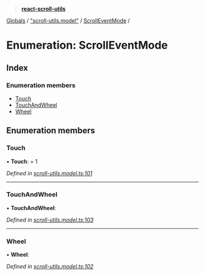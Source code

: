 > **[react-scroll-utils](../README.md)**

[Globals](../globals.md) / ["scroll-utils.model"](../modules/_scroll_utils_model_.md) / [ScrollEventMode](_scroll_utils_model_.scrolleventmode.md) /

# Enumeration: ScrollEventMode

## Index

### Enumeration members

* [Touch](_scroll_utils_model_.scrolleventmode.md#touch)
* [TouchAndWheel](_scroll_utils_model_.scrolleventmode.md#touchandwheel)
* [Wheel](_scroll_utils_model_.scrolleventmode.md#wheel)

## Enumeration members

###  Touch

• **Touch**: = 1

*Defined in [scroll-utils.model.ts:101](https://github.com/jan-rycko/react-scroll-utils/blob/45edc1c/src/scroll-utils.model.ts#L101)*

___

###  TouchAndWheel

• **TouchAndWheel**:

*Defined in [scroll-utils.model.ts:103](https://github.com/jan-rycko/react-scroll-utils/blob/45edc1c/src/scroll-utils.model.ts#L103)*

___

###  Wheel

• **Wheel**:

*Defined in [scroll-utils.model.ts:102](https://github.com/jan-rycko/react-scroll-utils/blob/45edc1c/src/scroll-utils.model.ts#L102)*